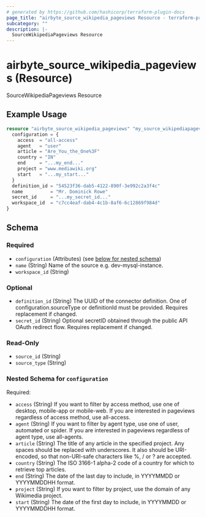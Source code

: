 ```yaml
---
# generated by https://github.com/hashicorp/terraform-plugin-docs
page_title: "airbyte_source_wikipedia_pageviews Resource - terraform-provider-airbyte"
subcategory: ""
description: |-
  SourceWikipediaPageviews Resource
---
```


# airbyte_source_wikipedia_pageviews (Resource)

SourceWikipediaPageviews Resource

## Example Usage

```terraform
resource "airbyte_source_wikipedia_pageviews" "my_source_wikipediapageviews" {
  configuration = {
    access  = "all-access"
    agent   = "user"
    article = "Are_You_the_One%3F"
    country = "IN"
    end     = "...my_end..."
    project = "www.mediawiki.org"
    start   = "...my_start..."
  }
  definition_id = "54523f36-dab5-4122-890f-3e992c2a3f4c"
  name          = "Mr. Dominick Rowe"
  secret_id     = "...my_secret_id..."
  workspace_id  = "c7cc4eaf-dab4-4c1b-8af6-6c12869f984d"
}
```

<!-- schema generated by tfplugindocs -->
## Schema

### Required

- `configuration` (Attributes) (see [below for nested schema](#nestedatt--configuration))
- `name` (String) Name of the source e.g. dev-mysql-instance.
- `workspace_id` (String)

### Optional

- `definition_id` (String) The UUID of the connector definition. One of configuration.sourceType or definitionId must be provided. Requires replacement if changed.
- `secret_id` (String) Optional secretID obtained through the public API OAuth redirect flow. Requires replacement if changed.

### Read-Only

- `source_id` (String)
- `source_type` (String)

<a id="nestedatt--configuration"></a>
### Nested Schema for `configuration`

Required:

- `access` (String) If you want to filter by access method, use one of desktop, mobile-app or mobile-web. If you are interested in pageviews regardless of access method, use all-access.
- `agent` (String) If you want to filter by agent type, use one of user, automated or spider. If you are interested in pageviews regardless of agent type, use all-agents.
- `article` (String) The title of any article in the specified project. Any spaces should be replaced with underscores. It also should be URI-encoded, so that non-URI-safe characters like %, / or ? are accepted.
- `country` (String) The ISO 3166-1 alpha-2 code of a country for which to retrieve top articles.
- `end` (String) The date of the last day to include, in YYYYMMDD or YYYYMMDDHH format.
- `project` (String) If you want to filter by project, use the domain of any Wikimedia project.
- `start` (String) The date of the first day to include, in YYYYMMDD or YYYYMMDDHH format.


